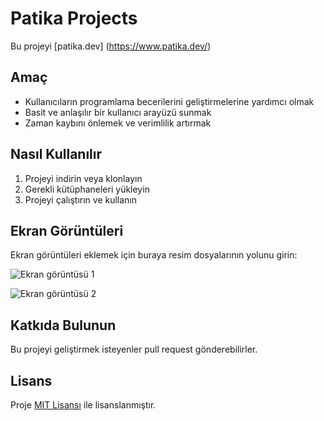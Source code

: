 # Patika Projects

Bu projeyi [patika.dev] (https://www.patika.dev/)

## Amaç

- Kullanıcıların programlama becerilerini geliştirmelerine yardımcı olmak
- Basit ve anlaşılır bir kullanıcı arayüzü sunmak
- Zaman kaybını önlemek ve verimlilik artırmak

## Nasıl Kullanılır

1. Projeyi indirin veya klonlayın
2. Gerekli kütüphaneleri yükleyin
3. Projeyi çalıştırın ve kullanın

## Ekran Görüntüleri

Ekran görüntüleri eklemek için buraya resim dosyalarının yolunu girin:

![Ekran görüntüsü 1](./screenshots/screenshot1.png)

![Ekran görüntüsü 2](./screenshots/screenshot2.png)

## Katkıda Bulunun

Bu projeyi geliştirmek isteyenler pull request gönderebilirler.

## Lisans

Proje [MIT Lisansı](https://opensource.org/licenses/MIT) ile lisanslanmıştır.


